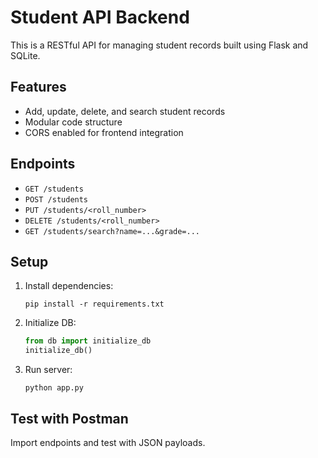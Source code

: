 # Student API Backend

This is a RESTful API for managing student records built using Flask and SQLite.

## Features
- Add, update, delete, and search student records
- Modular code structure
- CORS enabled for frontend integration

## Endpoints
- `GET /students`
- `POST /students`
- `PUT /students/<roll_number>`
- `DELETE /students/<roll_number>`
- `GET /students/search?name=...&grade=...`

## Setup
1. Install dependencies:
   ```
   pip install -r requirements.txt
   ```
2. Initialize DB:
   ```python
   from db import initialize_db
   initialize_db()
   ```

3. Run server:
   ```
   python app.py
   ```

## Test with Postman
Import endpoints and test with JSON payloads.

